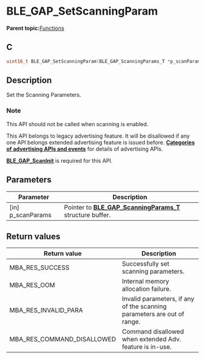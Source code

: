 # BLE\_GAP\_SetScanningParam

**Parent topic:**[Functions](GUID-D235316A-5434-4ADA-AEF5-10D073D0126B.md)

## C

```c
uint16_t BLE_GAP_SetScanningParam(BLE_GAP_ScanningParams_T *p_scanParams);
```

## Description

Set the Scanning Parameters.

### Note

This API should not be called when scanning is enabled.

This API belongs to legacy advertising feature. It will be disallowed if any one API belongs extended advertising feature is issued before. **[Categories of advertising APIs and events](GUID-FD421446-446E-4881-8545-936E69D4C93F.md)** for details of advertising APIs.

**[BLE\_GAP\_ScanInit](GUID-99A5150A-D68F-4BBC-9CCB-B091E1EDFF55.md)** is required for this API.

## Parameters

|Parameter|Description|
|---------|-----------|
|\[in\] p\_scanParams|Pointer to **[BLE\_GAP\_ScanningParams\_T](GUID-56F4E97E-6C55-4593-9D14-0C0D26EA0CB1.md)** structure buffer.|

## Return values

|Return value|Description|
|------------|-----------|
|MBA\_RES\_SUCCESS|Successfully set scanning parameters.|
|MBA\_RES\_OOM|Internal memory allocation failure.|
|MBA\_RES\_INVALID\_PARA|Invalid parameters, if any of the scanning parameters are out of range.|
|MBA\_RES\_COMMAND\_DISALLOWED|Command disallowed when extended Adv. feature is in-use.|

